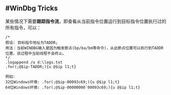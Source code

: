 #WinDbg Tricks
--------------------------------

某些情况下需要**跟踪指令流**，即查看从当前指令位置运行到目标指令位置执行过的所有指令，可以：
```
/*
假设: 目标指令地址为TADDR;
用法：当前WINDBG输入是因为触发断点(bp/ba/bm等命令)，从此断点位置可以执行到TADDR位置，该过程中当前线程不会终止。
*/
.logappend /u d:\logs.txt
.for(;@$ip-TADDR;){u @$ip l1;t} 

例如:
32位Windows环境: .for(;@$ip-00093c69;){u @$ip l1;t}  
64位Windows环境: .for(;@$ip-00000000`00093c69;){u @$ip l1;t}
```

